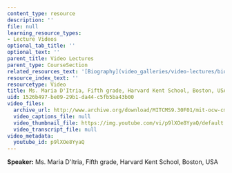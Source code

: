 ```yaml
---
content_type: resource
description: ''
file: null
learning_resource_types:
- Lecture Videos
optional_tab_title: ''
optional_text: ''
parent_title: Video Lectures
parent_type: CourseSection
related_resources_text: '[Biography](video_galleries/video-lectures/biography#mdi)'
resource_index_text: ''
resourcetype: Video
title: Ms. Maria D'Itria, Fifth grade, Harvard Kent School, Boston, USA
uid: 1526b497-be09-29b1-da44-c5fb5ba43b00
video_files:
  archive_url: http://www.archive.org/download/MITCMS9.30F01/mit-ocw-cms930-maria-03jul2003-220k.mp4
  video_captions_file: null
  video_thumbnail_file: https://img.youtube.com/vi/p9lXOe8YyaQ/default.jpg
  video_transcript_file: null
video_metadata:
  youtube_id: p9lXOe8YyaQ
---
```


**Speaker:** Ms. Maria D'Itria, Fifth grade, Harvard Kent School, Boston, USA

